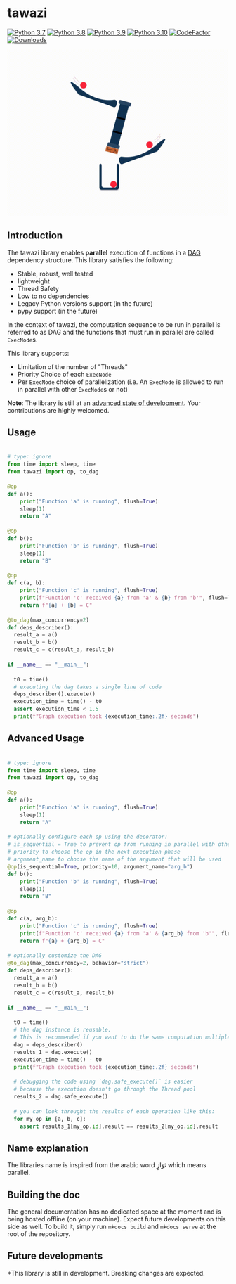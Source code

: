 # tawazi
[![Python 3.7](https://img.shields.io/badge/python-3.7-blue.svg)](https://www.python.org/downloads/release/python-370/)
[![Python 3.8](https://img.shields.io/badge/python-3.8-blue.svg)](https://www.python.org/downloads/release/python-380/)
[![Python 3.9](https://img.shields.io/badge/python-3.9-blue.svg)](https://www.python.org/downloads/release/python-390/)
[![Python 3.10](https://img.shields.io/badge/python-3.10-blue.svg)](https://www.python.org/downloads/release/python-3100/)
[![CodeFactor](https://www.codefactor.io/repository/github/mindee/tawazi/badge)](https://www.codefactor.io/repository/github/mindee/tawazi)
[![Downloads](https://img.shields.io/pypi/dm/tawazi)](https://pypi.org/project/tawazi/)

![Tawazi GIF](documentation/tawazi_GIF.gif)

## Introduction

<!-- TODO: put a link explaining what a DAG is-->

The tawazi library enables **parallel** execution of functions in a [DAG](https://en.wikipedia.org/wiki/Directed_acyclic_graph) dependency structure.
This library satisfies the following:
* Stable, robust, well tested
* lightweight
* Thread Safety
* Low to no dependencies
* Legacy Python versions support (in the future)
* pypy support (in the future)

In the context of tawazi, the computation sequence to be run in parallel is referred to as DAG and the functions that must run in parallel are called `ExecNode`s.

This library supports:
* Limitation of the number of "Threads"
* Priority Choice of each `ExecNode`
* Per `ExecNode` choice of parallelization (i.e. An `ExecNode` is allowed to run in parallel with other `ExecNode`s or not)

**Note**: The library is still at an [advanced state of development](#future-developments). Your contributions are highly welcomed.


## Usage
```python

# type: ignore
from time import sleep, time
from tawazi import op, to_dag

@op
def a():
    print("Function 'a' is running", flush=True)
    sleep(1)
    return "A"

@op
def b():
    print("Function 'b' is running", flush=True)
    sleep(1)
    return "B"

@op
def c(a, b):
    print("Function 'c' is running", flush=True)
    print(f"Function 'c' received {a} from 'a' & {b} from 'b'", flush=True)
    return f"{a} + {b} = C"

@to_dag(max_concurrency=2)
def deps_describer():
  result_a = a()
  result_b = b()
  result_c = c(result_a, result_b)

if __name__ == "__main__":

  t0 = time()
  # executing the dag takes a single line of code
  deps_describer().execute()
  execution_time = time() - t0
  assert execution_time < 1.5
  print(f"Graph execution took {execution_time:.2f} seconds")

```

## Advanced Usage

```python

# type: ignore
from time import sleep, time
from tawazi import op, to_dag

@op
def a():
    print("Function 'a' is running", flush=True)
    sleep(1)
    return "A"

# optionally configure each op using the decorator:
# is_sequential = True to prevent op from running in parallel with other ops
# priority to choose the op in the next execution phase
# argument_name to choose the name of the argument that will be used
@op(is_sequential=True, priority=10, argument_name="arg_b")
def b():
    print("Function 'b' is running", flush=True)
    sleep(1)
    return "B"

@op
def c(a, arg_b):
    print("Function 'c' is running", flush=True)
    print(f"Function 'c' received {a} from 'a' & {arg_b} from 'b'", flush=True)
    return f"{a} + {arg_b} = C"

# optionally customize the DAG
@to_dag(max_concurrency=2, behavior="strict")
def deps_describer():
  result_a = a()
  result_b = b()
  result_c = c(result_a, result_b)

if __name__ == "__main__":

  t0 = time()
  # the dag instance is reusable.
  # This is recommended if you want to do the same computation multiple times
  dag = deps_describer()
  results_1 = dag.execute()
  execution_time = time() - t0
  print(f"Graph execution took {execution_time:.2f} seconds")

  # debugging the code using `dag.safe_execute()` is easier
  # because the execution doesn't go through the Thread pool
  results_2 = dag.safe_execute()

  # you can look throught the results of each operation like this:
  for my_op in [a, b, c]:
    assert results_1[my_op.id].result == results_2[my_op.id].result

```


## Name explanation
The libraries name is inspired from the arabic word تَوَازٍ which means parallel.

## Building the doc
The general documentation has no dedicated space at the moment and is being hosted offline (on your machine).
Expect future developments on this side as well. To build it, simply run `mkdocs build` and `mkdocs serve` at the root of the repository.

## Future developments
*This library is still in development. Breaking changes are expected.
